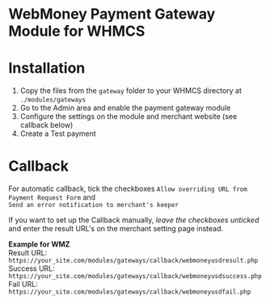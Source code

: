 # WebMoney Payment Gateway Module for WHMCS

# Installation
1) Copy the files from the `gateway` folder to your WHMCS directory at `./modules/gateways`
2) Go to the Admin area and enable the payment gateway module
3) Configure the settings on the module and merchant website (see callback below)
4) Create a Test payment

# Callback
For automatic callback, tick the checkboxes `Allow overriding URL from Payment Request Form`  and   
`Send an error notification to merchant's keeper`

If you want to set up the Callback manually, *leave the checkboxes unticked* and enter the result URL's on the merchant setting page instead.

**Example for WMZ**   
Result URL: `https://your_site.com/modules/gateways/callback/webmoneyusdresult.php`   
Success URL: `https://your_site.com/modules/gateways/callback/webmoneyusdsuccess.php`   
Fail URL: `https://your_site.com/modules/gateways/callback/webmoneyusdfail.php`
